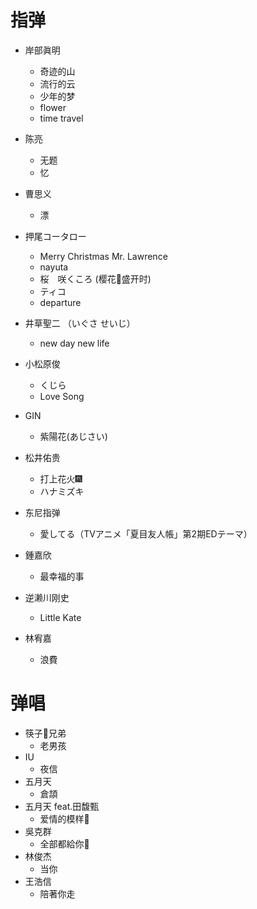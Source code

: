 # 指弹

- 岸部眞明
    -   奇迹的山
    -   流行的云
    -   少年的梦
    -   flower
    -   time travel
- 陈亮
    -	无题
    -   忆
- 曹思义

    -	漂
- 押尾コータロー
    -   Merry Christmas Mr. Lawrence
    -   nayuta
    -   桜　咲くころ (樱花🌸盛开时)
    -   ティコ
    -   departure
- 井草聖二 （いぐさ せいじ）

    -   new day new life
- 小松原俊

    -   くじら
    -   Love Song
- GIN
    - 紫陽花(あじさい)
- 松井佑贵
    - 打上花火🎆
    - ハナミズキ
- 东尼指弹
    - 愛してる（TVアニメ「夏目友人帳」第2期EDテーマ）
- 鍾嘉欣
    - 最幸福的事
- 逆濑川刚史
    - Little Kate
- 林宥嘉
    - 浪費

# 弹唱

-   筷子🥢兄弟
    -   老男孩
-   IU
    -   夜信
-   五月天
    -   倉頡
-   五月天 feat.田馥甄
    -   爱情的模样💓
-   吳克群
    -   全部都給你🎸
-   林俊杰
    -   当你
-   王浩信
    -   陪著你走
